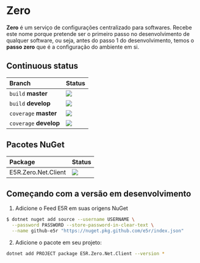 Zero
====

**Zero** é um serviço de configurações centralizado para softwares. Recebe este nome
porque pretende ser o primeiro passo no desenvolvimento de qualquer software, ou seja,
antes do passo 1 do desenvolvimento, temos o **passo zero** que é a configuração
do ambiente em si.

## Continuous status

Branch | Status
:----- | :-----
`build` **master** | ![](https://github.com/e5r/zero/actions/workflows/ci.yml/badge.svg?branch=master)
`build` **develop** | ![](https://github.com/e5r/zero/actions/workflows/ci.yml/badge.svg?branch=develop)
`coverage` **master** | ![](https://codecov.io/gh/e5r/zero/branch/master/graph/badge.svg?token=LMUB5UDA11)
`coverage` **develop** | ![](https://codecov.io/gh/e5r/zero/branch/develop/graph/badge.svg?token=LMUB5UDA11)

## Pacotes NuGet

Package  | Status
:------ | :-----
E5R.Zero.Net.Client | [![](https://img.shields.io/nuget/v/E5R.Zero.Net.Client.png?style=flat-square)](https://www.nuget.org/packages/E5R.Zero.Net.Client)

## Começando com a versão em desenvolvimento

1. Adicione o Feed E5R em suas origens NuGet
```sh
$ dotnet nuget add source --username USERNAME \
  --password PASSWORD --store-password-in-clear-text \
  --name github-e5r "https://nuget.pkg.github.com/e5r/index.json"
```

2. Adicione o pacote em seu projeto:
```sh
dotnet add PROJECT package E5R.Zero.Net.Client --version *
```
